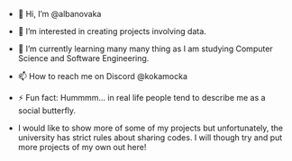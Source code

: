 - 👋 Hi, I’m @albanovaka
- 👀 I’m interested in creating projects involving data.
- 🌱 I’m currently learning many many thing as I am studying Computer Science and Software Engineering. 
- 📫 How to reach me on Discord @kokamocka
- ⚡ Fun fact: Hummmm... in real life people tend to describe me as a social butterfly.

- I would like to show more of some of my projects but unfortunately, the university has strict rules about sharing codes. 
I will though try and put more projects of my own out here!



